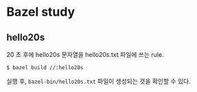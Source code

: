 # Bazel study

## hello20s

20 초 후에 hello20s 문자열을 hello20s.txt 파일에 쓰는 rule.

```
$ bazel build //:hello20s
```

실행 후, `bazel-bin/hello20s.txt` 파일이 생성되는 것을 확인할 수 있다.

